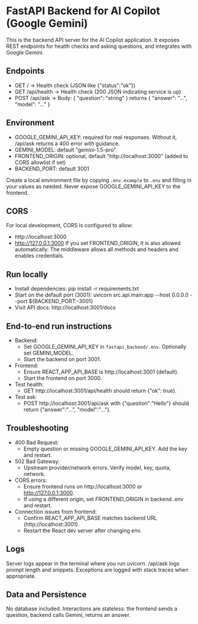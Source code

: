 # FastAPI Backend for AI Copilot (Google Gemini)

This is the backend API server for the AI Copilot application. It exposes REST endpoints for health checks and asking questions, and integrates with Google Gemini.

## Endpoints
- GET / -> Health check (JSON like {"status":"ok"})
- GET /api/health -> Health check (200 JSON indicating service is up)
- POST /api/ask -> Body: { "question": "string" } returns { "answer": "...", "model": "..." }

## Environment
- GOOGLE_GEMINI_API_KEY: required for real responses. Without it, /api/ask returns a 400 error with guidance.
- GEMINI_MODEL: default "gemini-1.5-pro"
- FRONTEND_ORIGIN: optional, default "http://localhost:3000" (added to CORS allowlist if set)
- BACKEND_PORT: default 3001

Create a local environment file by copying `.env.example` to `.env` and filling in your values as needed. Never expose GOOGLE_GEMINI_API_KEY to the frontend.

## CORS
For local development, CORS is configured to allow:
- http://localhost:3000
- http://127.0.0.1:3000
If you set FRONTEND_ORIGIN, it is also allowed automatically. The middleware allows all methods and headers and enables credentials.

## Run locally
- Install dependencies:
  pip install -r requirements.txt
- Start on the default port (3001):
  uvicorn src.api.main:app --host 0.0.0.0 --port ${BACKEND_PORT:-3001}
- Visit API docs:
  http://localhost:3001/docs

## End-to-end run instructions
- Backend:
  - Set GOOGLE_GEMINI_API_KEY in `fastapi_backend/.env`. Optionally set GEMINI_MODEL.
  - Start the backend on port 3001.
- Frontend:
  - Ensure REACT_APP_API_BASE is http://localhost:3001 (default).
  - Start the frontend on port 3000.
- Test health:
  - GET http://localhost:3001/api/health should return {"ok": true}.
- Test ask:
  - POST http://localhost:3001/api/ask with {"question":"Hello"} should return {"answer":"...", "model":"..."}.

## Troubleshooting
- 400 Bad Request:
  - Empty question or missing GOOGLE_GEMINI_API_KEY. Add the key and restart.
- 502 Bad Gateway:
  - Upstream provider/network errors. Verify model, key, quota, network.
- CORS errors:
  - Ensure frontend runs on http://localhost:3000 or http://127.0.0.1:3000.
  - If using a different origin, set FRONTEND_ORIGIN in backend .env and restart.
- Connection issues from frontend:
  - Confirm REACT_APP_API_BASE matches backend URL (http://localhost:3001).
  - Restart the React dev server after changing env.

## Logs
Server logs appear in the terminal where you run uvicorn. /api/ask logs prompt length and snippets. Exceptions are logged with stack traces when appropriate.

## Data and Persistence
No database included. Interactions are stateless: the frontend sends a question, backend calls Gemini, returns an answer.
